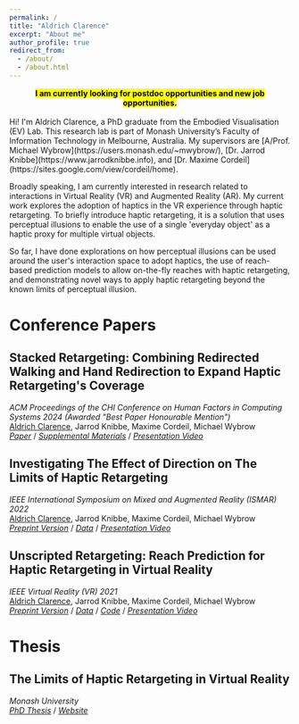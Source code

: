 ```yaml
---
permalink: /
title: "Aldrich Clarence"
excerpt: "About me"
author_profile: true
redirect_from: 
  - /about/
  - /about.html
---
```

<div style="margin-bottom: 15px;"></div>
<div align="center" style="font-weight: bold;"><mark>I am currently looking for postdoc opportunities 
  and new job opportunities.</mark></div><br>
Hi! I'm Aldrich Clarence, a PhD graduate from the Embodied Visualisation (EV) Lab. This research lab is part of Monash University’s Faculty of Information Technology in Melbourne, Australia. My supervisors are [A/Prof. Michael Wybrow](https://users.monash.edu/~mwybrow/), [Dr. Jarrod Knibbe](https://www.jarrodknibbe.info), and [Dr. Maxime Cordeil](https://sites.google.com/view/cordeil/home).

Broadly speaking, I am currently interested in research related to interactions in Virtual Reality (VR) and Augmented Reality (AR). My current work explores the adoption of haptics in the VR experience through haptic retargeting. To briefly introduce haptic retargeting, it is a solution that uses perceptual illusions to enable the use of a single 'everyday object' as a haptic proxy for multiple virtual objects.

So far, I have done explorations on how perceptual illusions can be used around the user's interaction space to adopt haptics, the use of reach-based prediction models to allow on-the-fly reaches with haptic retargeting, and demonstrating novel ways to apply haptic retargeting beyond the known limits of perceptual illusion.


Conference Papers
======

**Stacked Retargeting: Combining Redirected Walking and Hand Redirection to Expand Haptic Retargeting's Coverage**
------
*ACM Proceedings of the CHI Conference on Human Factors in
Computing Systems 2024 (Awarded "Best Paper Honourable Mention")* <br/>
<u>Aldrich Clarence</u>, Jarrod Knibbe, Maxime Cordeil, Michael Wybrow <br/>
[*Paper*](https://dl.acm.org/doi/10.1145/3613904.3642228) / [*Supplemental Materials*](https://dl.acm.org/doi/10.1145/3613904.3642228#sec-supp) / [*Presentation Video*](https://www.youtube.com/watch?v=RCuVUULI2pc)

**Investigating The Effect of Direction on The Limits of Haptic Retargeting**
------
*IEEE International Symposium on Mixed and Augmented Reality (ISMAR) 2022* <br/>
<u>Aldrich Clarence</u>, Jarrod Knibbe, Maxime Cordeil, Michael Wybrow <br/>
[*Preprint Version*](https://www.researchgate.net/publication/366627182_Investigating_The_Effect_of_Direction_on_The_Limits_of_Haptic_Retargeting) / [*Data*](https://figshare.com/articles/dataset/Dataset_from_Investigating_The_Effect_of_Direction_on_The_Limits_of_Haptic_Retargeting/20523300) / [*Presentation Video*](https://www.youtube.com/watch?v=bypPWrTU1vw)

**Unscripted Retargeting: Reach Prediction for Haptic Retargeting in Virtual Reality**
------
*IEEE Virtual Reality (VR) 2021* <br/>
<u>Aldrich Clarence</u>, Jarrod Knibbe, Maxime Cordeil, Michael Wybrow <br/>
[*Preprint Version*](https://www.researchgate.net/publication/351463044_Unscripted_Retargeting_Reach_Prediction_for_Haptic_Retargeting_in_Virtual_Reality) / [*Data*](https://figshare.com/articles/dataset/Unscripted-Retargeting-Reaching-Supervised-Dataset_csv/13615868/4) / [*Code*](https://github.com/aldrichclarence/UnscriptedRetargeting) / [*Presentation Video*](https://www.youtube.com/watch?v=0mtZi8Zz8UU)

Thesis
======

**The Limits of Haptic Retargeting in Virtual Reality**
------
*Monash University* <br/>
[*PhD Thesis*](https://bridges.monash.edu/articles/thesis/The_Limits_of_Haptic_Retargeting_in_Virtual_Reality/23504583) / [*Website*](https://www.monash.edu/it/hcc/embodied-visualisation/projects/the-limits-and-potential-of-haptic-retargeting)
